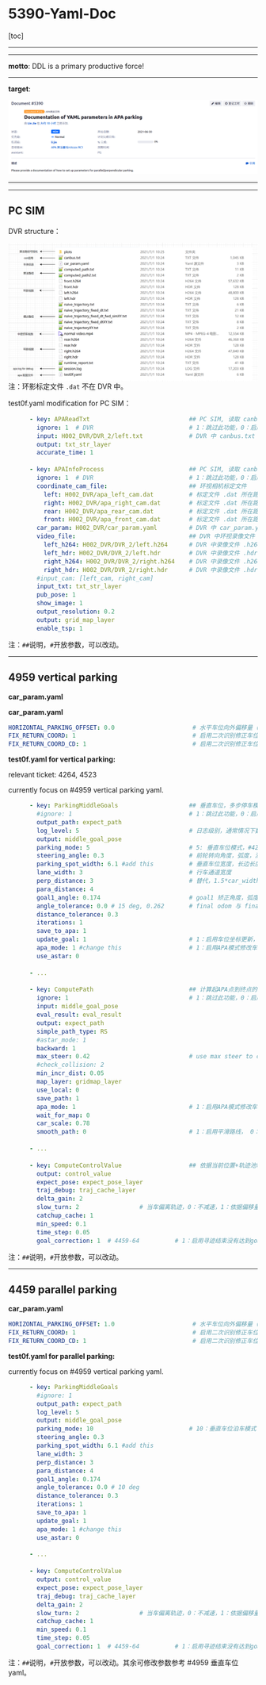# 5390-Yaml-Doc

[toc]



---

---



**motto**: DDL is a primary productive force!

---

**target**:

![image-20210701133033193](Yaml_Doc.assets/image-20210701133033193.png)



---

---

## PC SIM

DVR structure：

<img src="Yaml_Doc.assets/image-20210701141625955.png" alt="image-20210701141625955" style="zoom:80%; float:left" />

注：环影标定文件 `.dat` 不在 DVR 中。 

test0f.yaml modification for PC SIM：
```yaml
      - key: APAReadTxt                            ## PC SIM, 读取 canbus.txt 文件
        ignore: 1  # DVR                           # 1：跳过此功能，0：启用此功能
        input: H002_DVR/DVR_2/left.txt             # DVR 中 canbus.txt 所在路径
        output: txt_str_layer       
        accurate_time: 1      

      - key: APAInfoProcess                        ## PC SIM, 读取 canbus.txt 文件
        ignore: 1  # DVR                           # 1：跳过此功能，0：启用此功能
        coordinate_cam_file:					   ## 环视相机标定文件
          left: H002_DVR/apa_left_cam.dat          # 标定文件 .dat 所在路径
          right: H002_DVR/apa_right_cam.dat        # 标定文件 .dat 所在路径
          rear: H002_DVR/apa_rear_cam.dat          # 标定文件 .dat 所在路径
          front: H002_DVR/apa_front_cam.dat        # 标定文件 .dat 所在路径
        car_param: H002_DVR/car_param.yaml         # DVR 中 car_param.yaml 所在路径
        video_file: 							   ## DVR 中环视录像文件
          left_h264: H002_DVR/DVR_2/left.h264      # DVR 中录像文件 .h264 所在路径
          left_hdr: H002_DVR/DVR_2/left.hdr        # DVR 中录像文件 .hdr 所在路径
          right_h264: H002_DVR/DVR_2/right.h264    # DVR 中录像文件 .h264 所在路径
          right_hdr: H002_DVR/DVR_2/right.hdr      # DVR 中录像文件 .hdr 所在路径
        #input_cam: [left_cam, right_cam]
        input_txt: txt_str_layer
        pub_pose: 1
        show_image: 1
        output_resolution: 0.2
        output: grid_map_layer
        enable_tsp: 1
```

注：`##`说明，`#`开放参数，可以改动。



---

## 4959 vertical parking

**car_param.yaml**

**car_param.yaml**

```yaml
HORIZONTAL_PARKING_OFFSET: 0.0					    # 水平车位向外偏移量（m）
FIX_RETURN_COORD: 1									# 启用二次识别修正车位坐标 AB
FIX_RETURN_COORD_CD: 1								# 启用二次识别修正车位坐标 CD
```



**test0f.yaml for vertical parking:**

relevant ticket: 4264, 4523

currently focus on #4959 vertical parking yaml. 

```yaml
      - key: ParkingMiddleGoals					   ## 垂直车位，多步停车模式
        #ignore: 1                                 # 1：跳过此功能，0：启用此功能
        output_path: expect_path
        log_level: 5							   # 日志级别，通常情况下数字越大，日志内容越多
        output: middle_goal_pose
        parking_mode: 5                            # 5: 垂直车位模式，#4264，#4959
        steering_angle: 0.3						   # 前轮转向角度，弧度，测试过 0.3 ~ 0.4，#4264
        parking_spot_width: 6.1 #add this          # 垂直车位宽度，长边长度
        lane_width: 3                              # 行车通道宽度
        perp_distance: 3                           # 替代，1.5*car_width，#4523
        para_distance: 4                           
        goal1_angle: 0.174                         # goal1 矫正角度，弧度，#4264
        angle_tolerance: 0.0 # 15 deg, 0.262       # final odom 与 final goal 容错值，#4264
        distance_tolerance: 0.3                    
        iterations: 1                              
        save_to_apa: 1                             
        update_goal: 1                             # 1：启用车位坐标更新， 0：禁止
        apa_mode: 1 #change this                   # 1：启用APA模式修改车位坐标，0：禁止
        use_astar: 0                               

	  - ...

      - key: ComputePath                           ## 计算起APA点到终点的全路径
        ignore: 1                                  # 1：跳过此功能，0：启用此功能
        input: middle_goal_pose
        eval_result: eval_result
        output: expect_path
        simple_path_type: RS
        #astar_mode: 1                             
        backward: 1
        max_steer: 0.42                            # use max steer to cumpute max curvature
        #check_collision: 2
        min_incr_dist: 0.05
        map_layer: gridmap_layer
        use_local: 0
        save_path: 1
        apa_mode: 1                                # 1：启用APA模式修改车位坐标，0：禁止
        wait_for_map: 0
        car_scale: 0.78
        smooth_path: 0                             # 1：启用平滑路线， 0：禁止平滑路线
        
      - ...
      
      - key: ComputeControlValue				   ## 依据当前位置+轨迹池轨迹计算车体控制值
        output: control_value
        expect_pose: expect_pose_layer
        traj_debug: traj_cache_layer
        delta_gain: 2
        slow_turn: 2			     # 当车偏离轨迹，0：不减速，1：依据偏移量减速，2：依据转向角度减速
        catchup_cache: 1						  
        min_speed: 0.1
        time_step: 0.05
        goal_correction: 1  # 4459-64          # 1：启用寻迹结束没有达到goal，重新计算轨迹，0：禁止
```

注：`##`说明，`#`开放参数，可以改动。



---

## 4459 parallel parking

**car_param.yaml**

```yaml
HORIZONTAL_PARKING_OFFSET: 1.0					    # 水平车位向外偏移量（m）
FIX_RETURN_COORD: 1									# 启用二次识别修正车位坐标 AB
FIX_RETURN_COORD_CD: 1								# 启用二次识别修正车位坐标 CD
```



**test0f.yaml for parallel parking:**

currently focus on #4959 vertical parking yaml. 

```yaml
      - key: ParkingMiddleGoals
        #ignore: 1
        output_path: expect_path
        log_level: 5
        output: middle_goal_pose
        parking_mode: 10						   # 10：垂直车位泊车模式
        steering_angle: 0.3
        parking_spot_width: 6.1 #add this
        lane_width: 3
        perp_distance: 3
        para_distance: 4
        goal1_angle: 0.174
        angle_tolerance: 0.0 # 10 deg
        distance_tolerance: 0.3
        iterations: 1
        save_to_apa: 1
        update_goal: 1
        apa_mode: 1 #change this
        use_astar: 0
        
      - ...
      
      - key: ComputeControlValue
        output: control_value
        expect_pose: expect_pose_layer
        traj_debug: traj_cache_layer
        delta_gain: 2
        slow_turn: 2			     # 当车偏离轨迹，0：不减速，1：依据偏移量减速，2：依据转向角度减速
        catchup_cache: 1
        min_speed: 0.1
        time_step: 0.05
        goal_correction: 1  # 4459-64          # 1：启用寻迹结束没有达到goal，重新计算轨迹，0：禁止
```

注：`##`说明，`#`开放参数，可以改动。其余可修改参数参考 #4959 垂直车位 yaml。

